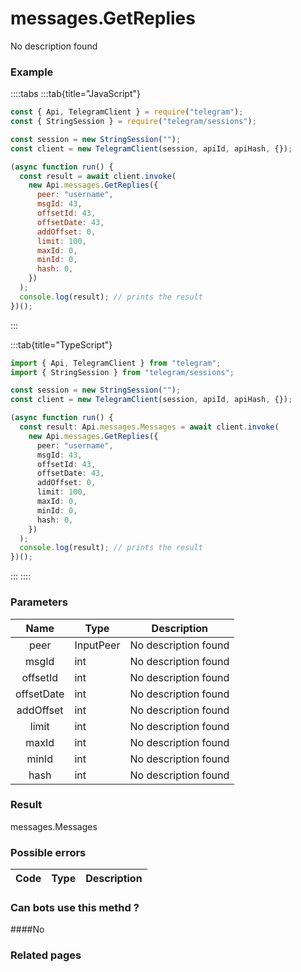 # messages.GetReplies

No description found

### [](#example)Example

::::tabs
:::tab{title="JavaScript"}

```js
const { Api, TelegramClient } = require("telegram");
const { StringSession } = require("telegram/sessions");

const session = new StringSession("");
const client = new TelegramClient(session, apiId, apiHash, {});

(async function run() {
  const result = await client.invoke(
    new Api.messages.GetReplies({
      peer: "username",
      msgId: 43,
      offsetId: 43,
      offsetDate: 43,
      addOffset: 0,
      limit: 100,
      maxId: 0,
      minId: 0,
      hash: 0,
    })
  );
  console.log(result); // prints the result
})();
```

:::

:::tab{title="TypeScript"}

```ts
import { Api, TelegramClient } from "telegram";
import { StringSession } from "telegram/sessions";

const session = new StringSession("");
const client = new TelegramClient(session, apiId, apiHash, {});

(async function run() {
  const result: Api.messages.Messages = await client.invoke(
    new Api.messages.GetReplies({
      peer: "username",
      msgId: 43,
      offsetId: 43,
      offsetDate: 43,
      addOffset: 0,
      limit: 100,
      maxId: 0,
      minId: 0,
      hash: 0,
    })
  );
  console.log(result); // prints the result
})();
```

:::
::::

### [](#parameters)Parameters

|    Name    | Type      | Description          |
| :--------: | --------- | -------------------- |
|    peer    | InputPeer | No description found |
|   msgId    | int       | No description found |
|  offsetId  | int       | No description found |
| offsetDate | int       | No description found |
| addOffset  | int       | No description found |
|   limit    | int       | No description found |
|   maxId    | int       | No description found |
|   minId    | int       | No description found |
|    hash    | int       | No description found |

### [](#result)Result

messages.Messages

### [](#possible-errors)Possible errors

| Code | Type | Description |
| :--: | ---- | ----------- |

### [](#can-bots-use-this-method)Can bots use this methd ?

####No

### [](#related-pages)Related pages
